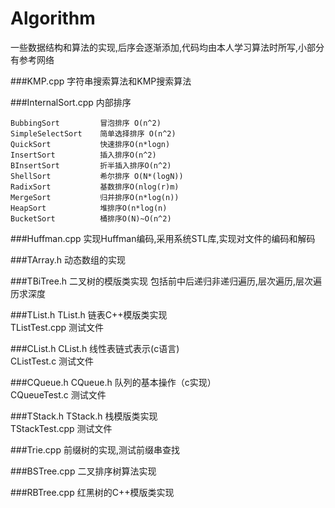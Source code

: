Algorithm
=========
一些数据结构和算法的实现,后序会逐渐添加,代码均由本人学习算法时所写,小部分有参考网络

###KMP.cpp
字符串搜索算法和KMP搜索算法

###InternalSort.cpp
内部排序

    BubbingSort         冒泡排序 O(n^2)
    SimpleSelectSort    简单选择排序 O(n^2)
    QuickSort           快速排序O(n*logn)
    InsertSort          插入排序O(n^2)
    BInsertSort         折半插入排序O(n^2)
    ShellSort           希尔排序 O(N*(logN))
    RadixSort           基数排序O(nlog(r)m)
    MergeSort           归并排序O(n*log(n))
    HeapSort            堆排序O(n*log(n)
    BucketSort          桶排序O(N)~O(n^2)

###Huffman.cpp
实现Huffman编码,采用系统STL库,实现对文件的编码和解码

###TArray.h
动态数组的实现

###TBiTree.h
二叉树的模版类实现
包括前中后递归非递归遍历,层次遍历,层次遍历求深度

###TList.h
TList.h 链表C++模版类实现   
TListTest.cpp 测试文件

###CList.h
CList.h 线性表链式表示(c语言)    
CListTest.c 测试文件

###CQueue.h
CQueue.h 队列的基本操作（c实现）  
CQueueTest.c 测试文件

###TStack.h
TStack.h 栈模版类实现   
TStackTest.cpp 测试文件

###Trie.cpp
前缀树的实现,测试前缀串查找

###BSTree.cpp
二叉排序树算法实现

###RBTree.cpp
红黑树的C++模版类实现
